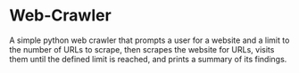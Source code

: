 # Web-Crawler
A simple python web crawler that prompts a user for a website and a limit to the number of URLs to scrape, then scrapes the website for URLs, visits them until the defined limit is reached, and prints a summary of its findings.
